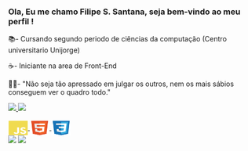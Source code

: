 ### Ola, Eu me chamo Filipe S. Santana, seja bem-vindo ao meu perfil !

📚- Cursando segundo periodo de ciências da computação (Centro universitario Unijorge)

☕- Iniciante na area de Front-End 

🧙‍♂️- "Não seja tão apressado em julgar os outros, nem os mais sábios conseguem ver o quadro todo."  
      
      
  <a href="https://github.com/Filipe-1996">
  <img height="190em" src="https://github-readme-stats.vercel.app/api?username=Filipe-1996&show_icons=true&theme=dark&include_all_commits=true&count_private=true"/>
  <img height="190em" src="https://github-readme-stats.vercel.app/api/top-langs/?username=Filipe-1996-1996&layout=compact&langs_count=7&theme=dark"/>


<div style="display: inline_block"><br>
  <img align="center" alt="Js" height="30" width="40" src="https://raw.githubusercontent.com/devicons/devicon/master/icons/javascript/javascript-plain.svg">
  <img align="center" alt="HTML" height="30" width="40" src="https://raw.githubusercontent.com/devicons/devicon/master/icons/html5/html5-original.svg">
  <img align="center" alt="CSS" height="30" width="40" src="https://raw.githubusercontent.com/devicons/devicon/master/icons/css3/css3-original.svg">
</div>

<div> 
  <a href="https://www.instagram.com/lipe_duz_santos96/" target="_blank"><img src="https://img.shields.io/badge/-Instagram-%23E4405F?style=for-the-badge&logo=instagram&logoColor=white" target="_blank"></a>
  <a href="https://www.linkedin.com/in/filipe-santana-72168622b/" target="_blank"><img src="https://img.shields.io/badge/-LinkedIn-%230077B5?style=for-the-badge&logo=linkedin&logoColor=white" target="_blank"></a> 
 
 
</div>
